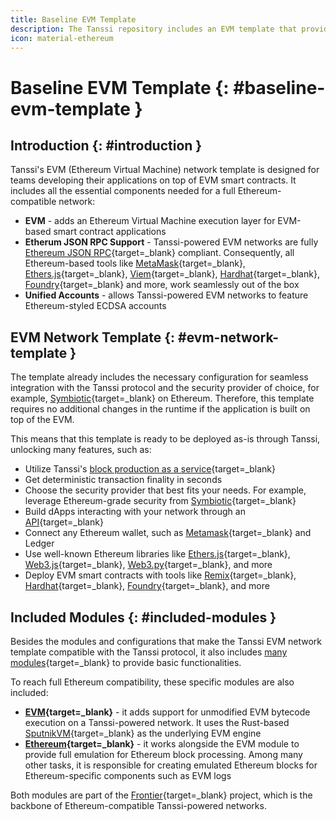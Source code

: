 ```yaml
---
title: Baseline EVM Template
description: The Tanssi repository includes an EVM template that provides all the necessary configurations to launch a network that is fully compatible with Ethereum.
icon: material-ethereum
---
```


# Baseline EVM Template {: #baseline-evm-template }

## Introduction {: #introduction }

Tanssi's EVM (Ethereum Virtual Machine) network template is designed for teams developing their applications on top of EVM smart contracts. It includes all the essential components needed for a full Ethereum-compatible network:

- **EVM** - adds an Ethereum Virtual Machine execution layer for EVM-based smart contract applications
- **Etherum JSON RPC Support** - Tanssi-powered EVM networks are fully [Ethereum JSON RPC](https://ethereum.org/en/developers/docs/apis/json-rpc){target=\_blank} compliant. Consequently, all Ethereum-based tools like [MetaMask](https://metamask.io){target=\_blank}, [Ethers.js](https://docs.ethers.org/v6/){target=\_blank}, [Viem](https://viem.sh){target=\_blank}, [Hardhat](https://hardhat.org){target=\_blank}, [Foundry](https://getfoundry.sh/){target=\_blank} and more, work seamlessly out of the box
- **Unified Accounts** - allows Tanssi-powered EVM networks to feature Ethereum-styled ECDSA accounts

## EVM Network Template {: #evm-network-template }

The template already includes the necessary configuration for seamless integration with the Tanssi protocol and the security provider of choice, for example, [Symbiotic](https://symbiotic.fi/){target=\_blank} on Ethereum. Therefore, this template requires no additional changes in the runtime if the application is built on top of the EVM.

This means that this template is ready to be deployed as-is through Tanssi, unlocking many features, such as:

- Utilize Tanssi's [block production as a service](/learn/tanssi/network-services/block-production/){target=\_blank}
- Get deterministic transaction finality in seconds
- Choose the security provider that best fits your needs. For example, leverage Ethereum-grade security from [Symbiotic](https://symbiotic.fi/){target=\_blank}
- Build dApps interacting with your network through an [API](/builders/toolkit/substrate-api/libraries/polkadot-js-api/){target=\_blank}
- Connect any Ethereum wallet, such as [Metamask](/builders/toolkit/ethereum-api/wallets/metamask/){target=\_blank} and Ledger
- Use well-known Ethereum libraries like [Ethers.js](/builders/toolkit/ethereum-api/libraries/ethersjs/){target=\_blank}, [Web3.js](/builders/toolkit/ethereum-api/libraries/web3js/){target=\_blank}, [Web3.py](/builders/toolkit/ethereum-api/libraries/web3py/){target=\_blank}, and more
- Deploy EVM smart contracts with tools like [Remix](https://remix.ethereum.org){target=\_blank}, [Hardhat](https://hardhat.org){target=\_blank}, [Foundry](https://github.com/foundry-rs/foundry){target=\_blank}, and more

## Included Modules {: #included-modules }

Besides the modules and configurations that make the Tanssi EVM network template compatible with the Tanssi protocol, it also includes [many modules](/builders/build/templates/overview/#included-modules){target=\_blank} to provide basic functionalities.

To reach full Ethereum compatibility, these specific modules are also included:

- **[EVM](https://docs.rs/pallet-evm/latest/pallet_evm){target=\_blank}** - it adds support for unmodified EVM bytecode execution on a Tanssi-powered network. It uses the Rust-based [SputnikVM](https://github.com/rust-ethereum/evm){target=\_blank} as the underlying EVM engine
- **[Ethereum](https://docs.rs/pallet-ethereum/latest/pallet_ethereum){target=\_blank}** - it works alongside the EVM module to provide full emulation for Ethereum block processing. Among many other tasks, it is responsible for creating emulated Ethereum blocks for Ethereum-specific components such as EVM logs

Both modules are part of the [Frontier](https://github.com/paritytech/frontier){target=\_blank} project, which is the backbone of Ethereum-compatible Tanssi-powered networks.
